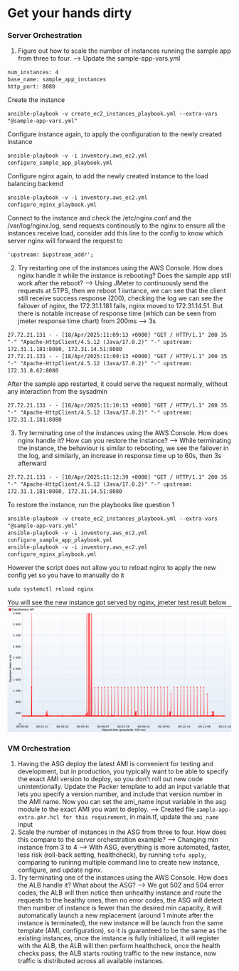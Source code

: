 # Get your hands dirty
### Server Orchestration
1. Figure out how to scale the number of instances running the sample app from three to four.
--> Update the sample-app-vars.yml
```
num_instances: 4
base_name: sample_app_instances
http_port: 8080
```
Create the instance
```
ansible-playbook -v create_ec2_instances_playbook.yml --extra-vars "@sample-app-vars.yml"
```
Configure instance again, to apply the configuration to the newly created instance
```
ansible-playbook -v -i inventory.aws_ec2.yml configure_sample_app_playbook.yml
```
Configure nginx again, to add the newly created instance to the load balancing backend
```
ansible-playbook -v -i inventory.aws_ec2.yml configure_nginx_playbook.yml
```
Connect to the instance and check the /etc/nginx.conf and the /var/log/nginx.log, send requests continously to the nginx to ensure all the instances receive load, consider add this line to the config to know which server nginx will forward the request to
```
'upstream: $upstream_addr';
```
2. Try restarting one of the instances using the AWS Console. How does nginx handle it while the instance is rebooting? Does the sample app still work after the reboot?
--> Using JMeter to continuously send the requests at 5TPS, then we reboot 1 isntance, we can see that the client still receive success response (200), checking the log we can see the failover of nginx, the 172.31.1.181 fails, nginx moved to 172.31.14.51. But there is notable increase of response time (which can be seen from jmeter response time chart) from 200ms --> 3s
```
27.72.21.131 - - [18/Apr/2025:11:09:13 +0000] "GET / HTTP/1.1" 200 35 "-" "Apache-HttpClient/4.5.12 (Java/17.0.2)" "-" upstream: 172.31.1.181:8080, 172.31.14.51:8080
27.72.21.131 - - [18/Apr/2025:11:09:13 +0000] "GET / HTTP/1.1" 200 35 "-" "Apache-HttpClient/4.5.12 (Java/17.0.2)" "-" upstream: 172.31.8.62:8080
```
After the sample app restarted, it could serve the request normally, without any interaction from the sysadmin
```
27.72.21.131 - - [18/Apr/2025:11:10:13 +0000] "GET / HTTP/1.1" 200 35 "-" "Apache-HttpClient/4.5.12 (Java/17.0.2)" "-" upstream: 172.31.1.181:8080
```
3. Try terminating one of the instances using the AWS Console. How does nginx handle it? How can you restore the instance?
--> While terminating the instance, the behaviour is similar to rebooting, we see the failover in the log, and similarly, an increase in response time up to 60s, then 3s afterward
```
27.72.21.131 - - [18/Apr/2025:11:12:39 +0000] "GET / HTTP/1.1" 200 35 "-" "Apache-HttpClient/4.5.12 (Java/17.0.2)" "-" upstream: 172.31.1.181:8080, 172.31.14.51:8080
```
To restore the instance, run the playbooks like question 1
```
ansible-playbook -v create_ec2_instances_playbook.yml --extra-vars "@sample-app-vars.yml"
ansible-playbook -v -i inventory.aws_ec2.yml configure_sample_app_playbook.yml
ansible-playbook -v -i inventory.aws_ec2.yml configure_nginx_playbook.yml
```
However the script does not allow you to reload nginx to apply the new config yet so you have to manually do it
```
sudo systemctl reload nginx
```
You will see the new instance got served by nginx, jmeter test result below
![result](nginx-jmeter.png "Title")
### VM Orchestration
1. Having the ASG deploy the latest AMI is convenient for testing and development, but in production, you typically want to be able to specify the exact AMI version to deploy, so you don’t roll out new code unintentionally. Update the Packer template to add an input variable that lets you specify a version number, and include that version number in the AMI name. Now you can set the ami_name input variable in the asg module to the exact AMI you want to deploy.
--> Created file `sample-app-extra.pkr.hcl for this requirement`, in main.tf, update the `ami_name` input
2. Scale the number of instances in the ASG from three to four. How does this compare to the server orchestration example?
--> Changing min instance from 3 to 4
--> With ASG, everything is more automated, faster, less risk (roll-back setting, healthcheck), by running `tofu apply`, comparing to runinng multiple command line to create new instance, configure, and update nginx.
3. Try terminating one of the instances using the AWS Console. How does the ALB handle it? What about the ASG?
--> We got 502 and 504 error codes, the ALB will then notice then unhealthy instance and route the requests to the healthy ones, then no error codes, the ASG will detect then number of instance is fewer than the desired min capacity, it will automatically launch a new replacement (around 1 minute after the instance is terminated), the new instance will be launch fron the same template (AMI, configuration), so it is guaranteed to be the same as the existing instances, once the instance is fully initialized, it will register with the ALB, the ALB will then perform healthcheck, once the health checks pass, the ALB starts routing traffic to the new instance, now traffic is distributed across all available instances.